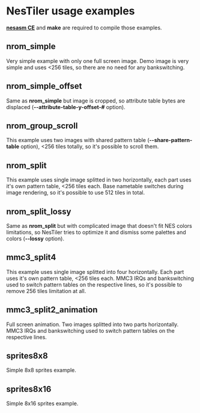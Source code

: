 # NesTiler usage examples

[**nesasm CE**](https://github.com/ClusterM/nesasm) and **make** are required to compile those examples.

## nrom_simple
Very simple example with only one full screen image. Demo image is very simple and uses <256 tiles, so there are no need for any bankswitching.

## nrom_simple_offset
Same as **nrom_simple** but image is cropped, so attribute table bytes are displaced (**--attribute-table-y-offset-#** option).

## nrom_group_scroll
This example uses two images with shared pattern table (**--share-pattern-table** option), <256 tiles totally, so it's possible to scroll them.

## nrom_split
This example uses single image splitted in two horizontally, each part uses it's own pattern table, <256 tiles each. Base nametable switches during image rendering, so it's possible to use 512 tiles in total.

## nrom_split_lossy
Same as **nrom_split** but with сomplicated image that doesn't fit NES colors limitations, so NesTiler tries to optimize it and dismiss some palettes and colors (**--lossy** option).

## mmc3_split4
This example uses single image splitted into four horizontally. Each part uses it's own pattern table, <256 tiles each. MMC3 IRQs and bankswitching used to switch pattern tables on the respective lines, so it's possible to remove 256 tiles limitation at all.

## mmc3_split2_animation 
Full screen animation. Two images splitted into two parts horizontally. MMC3 IRQs and bankswitching used to switch pattern tables on the respective lines.

## sprites8x8
Simple 8x8 sprites example.

## sprites8x16
Simple 8x16 sprites example.
